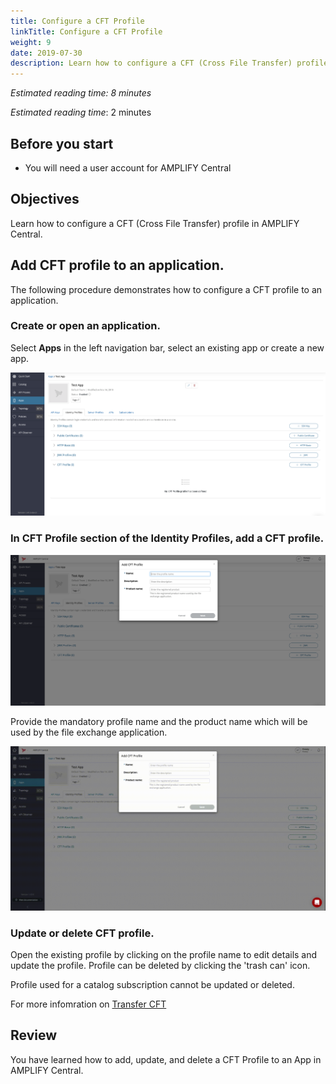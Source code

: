```yaml
---
title: Configure a CFT Profile
linkTitle: Configure a CFT Profile
weight: 9
date: 2019-07-30
description: Learn how to configure a CFT (Cross File Transfer) profile in AMPLIFY Central.
---
```


*Estimated reading time: 8 minutes*

*Estimated reading time*: 2 minutes

## Before you start

- You will need a user account for AMPLIFY Central

## Objectives

Learn how to configure a CFT (Cross File Transfer) profile in AMPLIFY Central.

## Add CFT profile to an application.

The following procedure demonstrates how to configure a CFT profile to an application.

### Create or open an application.

Select **Apps** in the left navigation bar, select an existing app or create a new app.

![App Identity Profiles](/static/Images/central/app_identity_profiles.png)

### In CFT Profile section of the Identity Profiles, add a CFT profile.

![CFT Profiles](/static/Images/central/cft_profile.png)

Provide the mandatory profile name and the product name which will be used by the file exchange application.

![CFT profile created](/static/Images/central/cft_profile_Save.gif)

### Update or delete CFT profile.

Open the existing profile by clicking on the profile name to edit details and update the profile. Profile can be deleted by clicking the 'trash can' icon.

Profile used for a catalog subscription cannot be updated or deleted.

For more infomration on [Transfer CFT](https://docs.axway.com/bundle/FlowCentral_10_allOS_en_HTML5/page/first_flow_central_file_transfer.html)

## Review

You have learned how to add, update, and delete a CFT Profile to an App in AMPLIFY Central.
